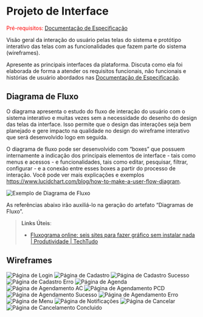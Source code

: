 
# Projeto de Interface

<span style="color:red">Pré-requisitos: <a href="2-Especificação do Projeto.md"> Documentação de Especificação</a></span>

Visão geral da interação do usuário pelas telas do sistema e protótipo interativo das telas com as funcionalidades que fazem parte do sistema (wireframes).

 Apresente as principais interfaces da plataforma. Discuta como ela foi elaborada de forma a atender os requisitos funcionais, não funcionais e histórias de usuário abordados nas <a href="2-Especificação do Projeto.md"> Documentação de Especificação</a>.

## Diagrama de Fluxo

O diagrama apresenta o estudo do fluxo de interação do usuário com o sistema interativo e  muitas vezes sem a necessidade do desenho do design das telas da interface. Isso permite que o design das interações seja bem planejado e gere impacto na qualidade no design do wireframe interativo que será desenvolvido logo em seguida.

O diagrama de fluxo pode ser desenvolvido com “boxes” que possuem internamente a indicação dos principais elementos de interface - tais como menus e acessos - e funcionalidades, tais como editar, pesquisar, filtrar, configurar - e a conexão entre esses boxes a partir do processo de interação. Você pode ver mais explicações e exemplos https://www.lucidchart.com/blog/how-to-make-a-user-flow-diagram.

![Exemplo de Diagrama de Fluxo](img/diagramafluxo2.jpg)

As referências abaixo irão auxiliá-lo na geração do artefato “Diagramas de Fluxo”.

> **Links Úteis**:
> - [Fluxograma online: seis sites para fazer gráfico sem instalar nada | Produtividade | TechTudo](https://www.techtudo.com.br/listas/2019/03/fluxograma-online-seis-sites-para-fazer-grafico-sem-instalar-nada.ghtml)

## Wireframes

![Página de Login](img/Wireframes_interativos/Página%20de%20Login.png)
![Página de Cadastro](img/Wireframes_interativos/Pagina%20de%20Cadastro.png)
![Página de Cadastro Sucesso](img/Wireframes_interativos/Cadastro%20Sucedido.png)
![Página de Cadastro Erro](img/Wireframes_interativos/Cadastro%20Malsucedido.png)
![Página de Agenda](img/Wireframes_interativos/Agenda.png)
![Página de Agendamento AC](img/Wireframes_interativos/Agenda%20Acompanhante.png)
![Página de Agendamento PCD](img/Wireframes_interativos/Agendamento%20PCD.png)
![Página de Agendamento Sucesso](img/Wireframes_interativos/Agendamento%20%20Sucesso.png)
![Página de Agendamento Erro](img/Wireframes_interativos/Agendamento%20Falha.png)
![Página de Menu](img/Wireframes_interativos/Menu%20Lateral%20Aberto.png)
![Página de Notificações](img/Wireframes_interativos/Notificações.png)
![Página de Cancelar](img/Wireframes_interativos/Cancelar.png)
![Página de Cancelamento Concluido](img/Wireframes_interativos/Cancelado.png)

 
